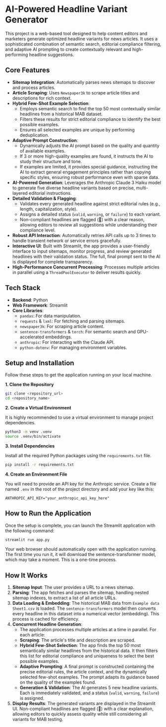 # AI-Powered Headline Variant Generator

This project is a web-based tool designed to help content editors and marketers generate optimized headline variants for news articles. It uses a sophisticated combination of semantic search, editorial compliance filtering, and adaptive AI prompting to create contextually relevant and high-performing headline suggestions.

## Core Features

- **Sitemap Integration**: Automatically parses news sitemaps to discover and process articles.
- **Article Scraping**: Uses `Newspaper3k` to scrape article titles and descriptions for rich context.
- **Hybrid Few-Shot Example Selection**:
    - Employs semantic search to find the top 50 most contextually similar headlines from a historical MAB dataset.
    - Filters these results for strict editorial compliance to identify the best possible examples.
    - Ensures all selected examples are unique by performing deduplication.
- **Adaptive Prompt Construction**:
    - Dynamically adjusts the AI prompt based on the quality and quantity of available examples.
    - If 3 or more high-quality examples are found, it instructs the AI to study their structure and tone.
    - If examples are limited, it provides special guidance, instructing the AI to extract general engagement principles rather than copying specific styles, ensuring robust performance even with sparse data.
- **AI-Powered Generation**: Leverages the Anthropic Claude 3 Haiku model to generate five diverse headline variants based on precise, multi-layered editorial instructions.
- **Detailed Validation & Flagging**:
    - Validates every generated headline against strict editorial rules (e.g., length, capitalization, style).
    - Assigns a detailed status (`valid`, `warning`, or `failure`) to each variant.
    - Non-compliant headlines are flagged (🚩) with a clear reason, allowing editors to review all suggestions while understanding their compliance level.
- **Robust API Interaction**: Automatically retries API calls up to 3 times to handle transient network or service errors gracefully.
- **Interactive UI**: Built with Streamlit, the app provides a user-friendly interface to input sitemaps, monitor progress, and review generated headlines with their validation status. The full, final prompt sent to the AI is displayed for complete transparency.
- **High-Performance Concurrent Processing**: Processes multiple articles in parallel using a `ThreadPoolExecutor` to deliver results quickly.

## Tech Stack

- **Backend**: Python
- **Web Framework**: Streamlit
- **Core Libraries**:
    - `pandas`: For data manipulation.
    - `requests` & `lxml`: For fetching and parsing sitemaps.
    - `newspaper3k`: For scraping article content.
    - `sentence-transformers` & `torch`: For semantic search and GPU-accelerated embeddings.
    - `anthropic`: For interacting with the Claude API.
    - `python-dotenv`: For managing environment variables.

## Setup and Installation

Follow these steps to get the application running on your local machine.

**1. Clone the Repository**

```bash
git clone <repository_url>
cd <repository_name>
```

**2. Create a Virtual Environment**

It is highly recommended to use a virtual environment to manage project dependencies.

```bash
python3 -m venv .venv
source .venv/bin/activate
```

**3. Install Dependencies**

Install all the required Python packages using the `requirements.txt` file.

```bash
pip install -r requirements.txt
```

**4. Create an Environment File**

You will need to provide an API key for the Anthropic service. Create a file named `.env` in the root of the project directory and add your key like this:

```
ANTHROPIC_API_KEY="your_anthropic_api_key_here"
```

## How to Run the Application

Once the setup is complete, you can launch the Streamlit application with the following command:

```bash
streamlit run app.py
```

Your web browser should automatically open with the application running. The first time you run it, it will download the sentence-transformer model, which may take a moment. This is a one-time process.

## How It Works

1.  **Sitemap Input**: The user provides a URL to a news sitemap.
2.  **Parsing**: The app fetches and parses the sitemap, handling nested sitemap indexes, to extract a list of all article URLs.
3.  **Data Loading & Embedding**: The historical MAB data from `Example data  Sheet1.csv` is loaded. The `sentence-transformers` model then converts every headline in this dataset into a numerical vector (embedding). This process is cached for efficiency.
4.  **Concurrent Headline Generation**:
    - The application processes multiple articles at a time in parallel. For each article:
    - **Scraping**: The article's title and description are scraped.
    - **Hybrid Few-Shot Selection**: The app finds the top 50 most semantically similar headlines from the historical data. It then filters this list for editorial compliance and uniqueness to select the best possible examples.
    - **Adaptive Prompting**: A final prompt is constructed containing the precise editorial rules, the article context, and the dynamically selected few-shot examples. The prompt adapts its guidance based on the quality of the examples found.
    - **Generation & Validation**: The AI generates 5 new headline variants. Each is immediately validated, and a status (`valid`, `warning`, `failure`) is assigned.
5.  **Display Results**: The generated variants are displayed in the Streamlit UI. Non-compliant headlines are flagged (🚩) with a clear explanation, allowing editors to quickly assess quality while still considering all variants for MAB testing.
